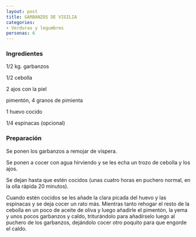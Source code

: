 ```yaml
---
layout: post
title: GARBANZOS DE VIGILIA
categories:
- Verduras y legumbres
personas: 6 
---
```

<h3>Ingredientes</h3>
1/2 kg. garbanzos

1/2 cebolla

2 ajos con la piel

pimentón, 4 granos de pimienta

1 huevo cocido

1/4 espinacas (opcional)

<h3>Preparación</h3>
Se ponen los garbanzos a remojar de víspera.

Se ponen a cocer con agua hirviendo y se les echa un trozo de cebolla y los ajos.

Se dejan hasta que estén cocidos (unas cuatro horas en puchero normal, en la olla rápida 20 minutos).

Cuando estén cocidos se les añade la clara picada del huevo y las espinacas y se deja cocer un rato más. Mientras tanto rehogar el resto de la cebolla en un poco de aceite de oliva y luego añadirle el pimentón, la yema y unos pocos garbanzos y caldo, triturándolo para añadírselo luego al puchero de los garbanzos, dejándolo cocer otro poquito para que engorde el caldo.

